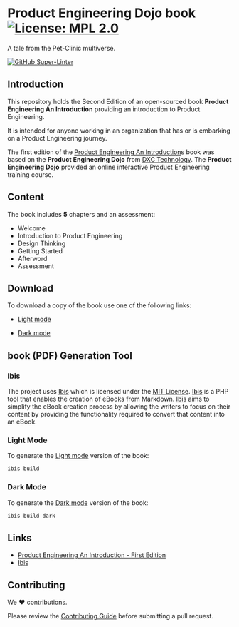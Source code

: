 # Product Engineering Dojo book [![License: MPL 2.0](https://img.shields.io/badge/License-MPL%202.0-brightgreen.svg)](https://opensource.org/license/mpl-2-0/)

A tale from the Pet-Clinic multiverse.

[![GitHub Super-Linter](https://github.com/tom-halpin/pe-dojo-book/actions/workflows/linter.yml/badge.svg)](https://github.com/marketplace/actions/super-linter)

## Introduction

This repository holds the Second Edition of an open-sourced book **Product Engineering An Introduction** providing an introduction to Product Engineering.

It is intended for anyone working in an organization that has or is embarking on a Product Engineering journey.

The first edition of the [Product Engineering An Introduction](https://github.com/dxc-technology/ebook-pe-dojo)s book was based on the **Product Engineering Dojo** from [DXC Technology](https://www.dxc.com). The **Product Engineering Dojo** provided an online interactive Product Engineering training course.

## Content

The book includes **5** chapters and an assessment:

* Welcome
* Introduction to Product Engineering
* Design Thinking
* Getting Started
* Afterword
* Assessment

## Download

To download a copy of the book use one of the following links:

* [Light mode](https://github.com/tom-halpin/pe-dojo-book/blob/main/export/product-engineering-light.pdf)

* [Dark mode](https://github.com/tom-halpin/pe-dojo-book/blob/main/export/product-engineering-dark.pdf)

## book (PDF) Generation Tool

### Ibis

The project uses [Ibis](https://github.com/themsaid/ibis/) which is licensed under the [MIT License](https://github.com/themsaid/ibis/blob/master/LICENSE.md). [Ibis](https://github.com/themsaid/ibis/) is a PHP tool that enables the creation of eBooks from Markdown. [Ibis](https://github.com/themsaid/ibis/) aims to simplify the eBook creation process by allowing the writers to focus on their content by providing the functionality required to convert that content into an eBook.

### Light Mode

To generate the [Light mode](https://github.com/tom-halpin/pe-dojo-book/blob/main/export/product-engineering-light.pdf) version of the book:

```bash
ibis build
```

### Dark Mode

To generate the [Dark mode](https://github.com/tom-halpin/pe-dojo-book/blob/main/export/product-engineering-dark.pdf) version of the book:

```bash
ibis build dark
```

## Links

* [Product Engineering An Introduction - First Edition](https://github.com/dxc-technology/ebook-pe-dojo)
* [Ibis](https://github.com/themsaid/ibis/)

## Contributing

We :heart: contributions.

Please review the [Contributing Guide](CONTRIBUTING.md) before submitting a pull request.
